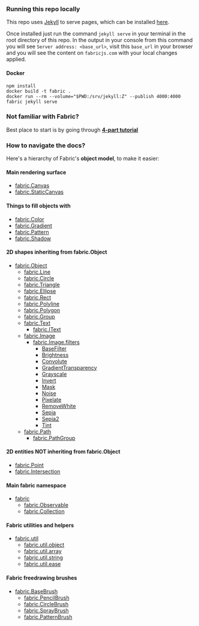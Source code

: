 ### Running this repo locally

This repo uses [Jekyll](http://jekyllrb.com/) to serve pages, which can be installed [here](http://jekyllrb.com/docs/installation/#install-with-rubygems).

Once installed just run the command `jekyll serve` in your terminal in the root directory of this repo. In the output in your console from this command you will see `Server address: <base_url>`, visit this `base_url` in your browser and you will see the content on `fabricjs.com` with your local changes applied.

#### Docker

```
npm install
docker build -t fabric .
docker run --rm --volume="$PWD:/srv/jekyll:Z" --publish 4000:4000 fabric jekyll serve
```

### Not familiar with Fabric?

Best place to start is by going through **[4-part tutorial](/articles)**

### How to navigate the docs?

Here's a hierarchy of Fabric's **object model**, to make it easier:

#### Main rendering surface

- [fabric.Canvas](/docs/fabric.Canvas.html)
- [fabric.StaticCanvas](/docs/fabric.StaticCanvas.html)

#### Things to fill objects with

- [fabric.Color](/docs/fabric.Color.html)
- [fabric.Gradient](/docs/fabric.Gradient.html)
- [fabric.Pattern](/docs/fabric.Pattern.html)
- [fabric.Shadow](/docs/fabric.Shadow.html)

#### 2D shapes inheriting from fabric.Object

- [fabric.Object](/docs/fabric.Object.html)
  - [fabric.Line](/docs/fabric.Line.html)
  - [fabric.Circle](/docs/fabric.Circle.html)
  - [fabric.Triangle](/docs/fabric.Triangle.html)
  - [fabric.Ellipse](/docs/fabric.Triangle.html)
  - [fabric.Rect](/docs/fabric.Rect.html)
  - [fabric.Polyline](/docs/fabric.Polyline.html)
  - [fabric.Polygon](/docs/fabric.Polygon.html)
  - [fabric.Group](/docs/fabric.Group.html)
  - [fabric.Text](/docs/fabric.Text.html)
      - [fabric.IText](/docs/fabric.IText.html)
  - [fabric.Image](/docs/fabric.Image.html)
      - [fabric.Image.filters](/docs/fabric.Image.filters.html)
        - [BaseFilter](/docs/fabric.Image.filters.BaseFilter.html)
        - [Brightness](/docs/fabric.Image.filters.Brightness.html)
        - [Convolute](/docs/fabric.Image.filters.Convolute.html)
        - [GradientTransparency](/docs/fabric.Image.filters.GradientTransparency.html)
        - [Grayscale](/docs/fabric.Image.filters.Grayscale.html)
        - [Invert](/docs/fabric.Image.filters.Invert.html)
        - [Mask](/docs/fabric.Image.filters.Mask.html)
        - [Noise](/docs/fabric.Image.filters.Noise.html)
        - [Pixelate](/docs/fabric.Image.filters.Pixelate.html)
        - [RemoveWhite](/docs/fabric.Image.filters.RemoveWhite.html)
        - [Sepia](/docs/fabric.Image.filters.Sepia.html)
        - [Sepia2](/docs/fabric.Image.filters.Sepia2.html)
        - [Tint](/docs/fabric.Image.filters.Tint.html)
  - [fabric.Path](/docs/fabric.Path.html)
      - [fabric.PathGroup](/docs/fabric.PathGroup.html)

#### 2D entities NOT inheriting from fabric.Object

- [fabric.Point](/docs/fabric.Point.html)
- [fabric.Intersection](/docs/fabric.Intersection.html)

#### Main fabric namespace

- [fabric](/docs/fabric.html)
    - [fabric.Observable](/docs/fabric.Observable.html)
    - [fabric.Collection](/docs/fabric.Collection.html)

#### Fabric utilities and helpers

- [fabric.util](/docs/fabric.util.html)
    - [fabric.util.object](/docs/fabric.util.object.html)
    - [fabric.util.array](/docs/fabric.util.array.html)
    - [fabric.util.string](/docs/fabric.util.string.html)
    - [fabric.util.ease](/docs/fabric.util.ease.html)

#### Fabric freedrawing brushes

- [fabric.BaseBrush](/docs/fabric.BaseBrush.html)
    - [fabric.PencilBrush](/docs/fabric.PencilBrush.html)
    - [fabric.CircleBrush](/docs/fabric.CircleBrush.html)
    - [fabric.SprayBrush](/docs/fabric.SprayBrush.html)
    - [fabric.PatternBrush](/docs/fabric.PatternBrush.html)
